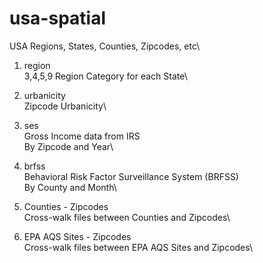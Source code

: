 # usa-spatial
USA Regions, States, Counties, Zipcodes, etc\

1. region\
3,4,5,9 Region Category for each State\

2. urbanicity\
Zipcode Urbanicity\

3. ses\
Gross Income data from IRS\
By Zipcode and Year\

4. brfss\
Behavioral Risk Factor Surveillance System (BRFSS)\
By County and Month\

5. Counties - Zipcodes\
Cross-walk files between Counties and Zipcodes\

6. EPA AQS Sites - Zipcodes\
Cross-walk files between EPA AQS Sites and Zipcodes\




